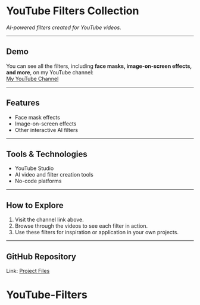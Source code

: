 # YouTube Filters Collection
*AI-powered filters created for YouTube videos.*

---

## Demo
You can see all the filters, including **face masks, image-on-screen effects, and more**, on my YouTube channel:  
[My YouTube Channel](https://youtube.com/@aashutoshkhopade?si=Kmlgf58_sJM_GAaF)

---

## Features
- Face mask effects  
- Image-on-screen effects  
- Other interactive AI filters  

---

## Tools & Technologies
- YouTube Studio  
- AI video and filter creation tools  
- No-code platforms  

---

## How to Explore
1. Visit the channel link above.  
2. Browse through the videos to see each filter in action.  
3. Use these filters for inspiration or application in your own projects.  

---

## GitHub Repository
Link: [Project Files](https://github.com/aashutoshkhopade87/YouTube-Filters)
# YouTube-Filters
